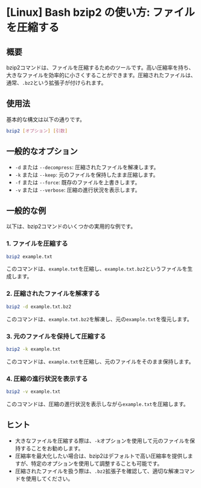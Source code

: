 # [Linux] Bash bzip2 の使い方: ファイルを圧縮する

## 概要
bzip2コマンドは、ファイルを圧縮するためのツールです。高い圧縮率を持ち、大きなファイルを効率的に小さくすることができます。圧縮されたファイルは、通常、`.bz2`という拡張子が付けられます。

## 使用法
基本的な構文は以下の通りです。

```bash
bzip2 [オプション] [引数]
```

## 一般的なオプション
- `-d` または `--decompress`: 圧縮されたファイルを解凍します。
- `-k` または `--keep`: 元のファイルを保持したまま圧縮します。
- `-f` または `--force`: 既存のファイルを上書きします。
- `-v` または `--verbose`: 圧縮の進行状況を表示します。

## 一般的な例
以下は、bzip2コマンドのいくつかの実用的な例です。

### 1. ファイルを圧縮する
```bash
bzip2 example.txt
```
このコマンドは、`example.txt`を圧縮し、`example.txt.bz2`というファイルを生成します。

### 2. 圧縮されたファイルを解凍する
```bash
bzip2 -d example.txt.bz2
```
このコマンドは、`example.txt.bz2`を解凍し、元の`example.txt`を復元します。

### 3. 元のファイルを保持して圧縮する
```bash
bzip2 -k example.txt
```
このコマンドは、`example.txt`を圧縮し、元のファイルをそのまま保持します。

### 4. 圧縮の進行状況を表示する
```bash
bzip2 -v example.txt
```
このコマンドは、圧縮の進行状況を表示しながら`example.txt`を圧縮します。

## ヒント
- 大きなファイルを圧縮する際は、`-k`オプションを使用して元のファイルを保持することをお勧めします。
- 圧縮率を最大化したい場合は、bzip2はデフォルトで高い圧縮率を提供しますが、特定のオプションを使用して調整することも可能です。
- 圧縮されたファイルを扱う際は、`.bz2`拡張子を確認して、適切な解凍コマンドを使用してください。